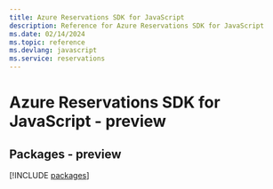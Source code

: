```yaml
---
title: Azure Reservations SDK for JavaScript
description: Reference for Azure Reservations SDK for JavaScript
ms.date: 02/14/2024
ms.topic: reference
ms.devlang: javascript
ms.service: reservations
---
```

# Azure Reservations SDK for JavaScript - preview
## Packages - preview
[!INCLUDE [packages](reservations-index.md)]